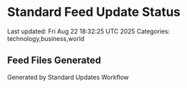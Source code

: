 # Standard Feed Update Status
Last updated: Fri Aug 22 18:32:25 UTC 2025
Categories: technology,business,world

## Feed Files Generated

Generated by Standard Updates Workflow
